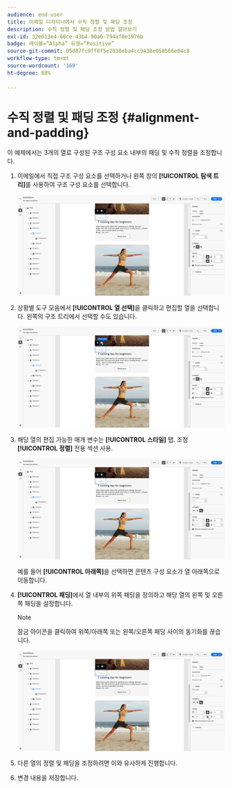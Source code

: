 ```yaml
---
audience: end-user
title: 이메일 디자이너에서 수직 정렬 및 패딩 조정
description: 수직 정렬 및 패딩 조정 방법 알아보기
exl-id: 32e613e4-60ce-43b4-90a6-794af0e3976b
badge: 레이블=“Alpha” 유형=“Positive”
source-git-commit: 05d87fc9ff8f5e2038eba4cc9438e058566e04c8
workflow-type: tm+mt
source-wordcount: '169'
ht-degree: 88%

---
```



# 수직 정렬 및 패딩 조정 {#alignment-and-padding}

이 예제에서는 3개의 열로 구성된 구조 구성 요소 내부의 패딩 및 수직 정렬을 조정합니다.

1. 이메일에서 직접 구조 구성 요소를 선택하거나 왼쪽 창의 **[!UICONTROL 탐색 트리]**&#x200B;를 사용하여 구조 구성 요소를 선택합니다.

   ![](assets/alignment_1.png)

1. 상황별 도구 모음에서 **[!UICONTROL 열 선택]**&#x200B;을 클릭하고 편집할 열을 선택합니다. 왼쪽의 구조 트리에서 선택할 수도 있습니다.

   ![](assets/alignment_2.png)

1. 해당 열의 편집 가능한 매개 변수는 **[!UICONTROL 스타일]** 탭. 조정 **[!UICONTROL 정렬]** 전용 섹션 사용.

   ![](assets/alignment_3.png)

   예를 들어 **[!UICONTROL 아래쪽]**&#x200B;을 선택하면 콘텐츠 구성 요소가 열 아래쪽으로 이동합니다.

1. **[!UICONTROL 패딩]**&#x200B;에서 열 내부의 위쪽 패딩을 정의하고 해당 열의 왼쪽 및 오른쪽 패딩을 설정합니다.

   >[!NOTE]
   >
   >잠금 아이콘을 클릭하여 위쪽/아래쪽 또는 왼쪽/오른쪽 패딩 사이의 동기화를 끊습니다.

   ![](assets/alignment_4.png)

1. 다른 열의 정렬 및 패딩을 조정하려면 이와 유사하게 진행합니다.

1. 변경 내용을 저장합니다.
